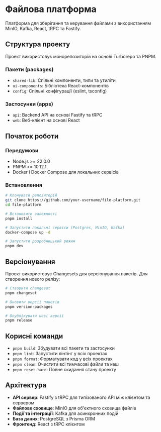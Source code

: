# Файлова платформа

Платформа для зберігання та керування файлами з використанням MinIO, Kafka, React, tRPC та Fastify.

## Структура проекту

Проект використовує монорепозиторій на основі Turborepo та PNPM.

### Пакети (packages)

- `shared-lib`: Спільні компоненти, типи та утиліти
- `ui-components`: Бібліотека React-компонентів
- `config`: Спільні конфігурації (eslint, tsconfig)

### Застосунки (apps)

- `api`: Backend API на основі Fastify та tRPC
- `web`: Веб-клієнт на основі React

## Початок роботи

### Передумови

- Node.js >= 22.0.0
- PNPM >= 10.12.1
- Docker і Docker Compose для локальних сервісів

### Встановлення

```bash
# Клонувати репозиторій
git clone https://github.com/your-username/file-platform.git
cd file-platform

# Встановити залежності
pnpm install

# Запустити локальні сервіси (Postgres, MinIO, Kafka)
docker-compose up -d

# Запустити розробницький режим
pnpm dev
```

## Версіонування

Проект використовує Changesets для версіонування пакетів. Для створення нового релізу:

```bash
# Створити changeset
pnpm changeset

# Оновити версії пакетів
pnpm version-packages

# Опублікувати нові версії
pnpm release
```

## Корисні команди

- `pnpm build`: Збудувати всі пакети та застосунки
- `pnpm lint`: Запустити лінтінг у всіх проектах
- `pnpm format`: Форматувати код у всіх проектах
- `pnpm clean`: Очистити всі тимчасові файли та кеш
- `pnpm reset-hard`: Повне скидання стану проекту

## Архітектура

- **API сервер**: Fastify з tRPC для типізованого API між клієнтом та сервером
- **Файлове сховище**: MinIO для об'єктного сховища файлів
- **Події та інтеграції**: Kafka для асинхронних подій
- **База даних**: PostgreSQL з Prisma ORM
- **Фронтенд**: React з tRPC клієнтом
